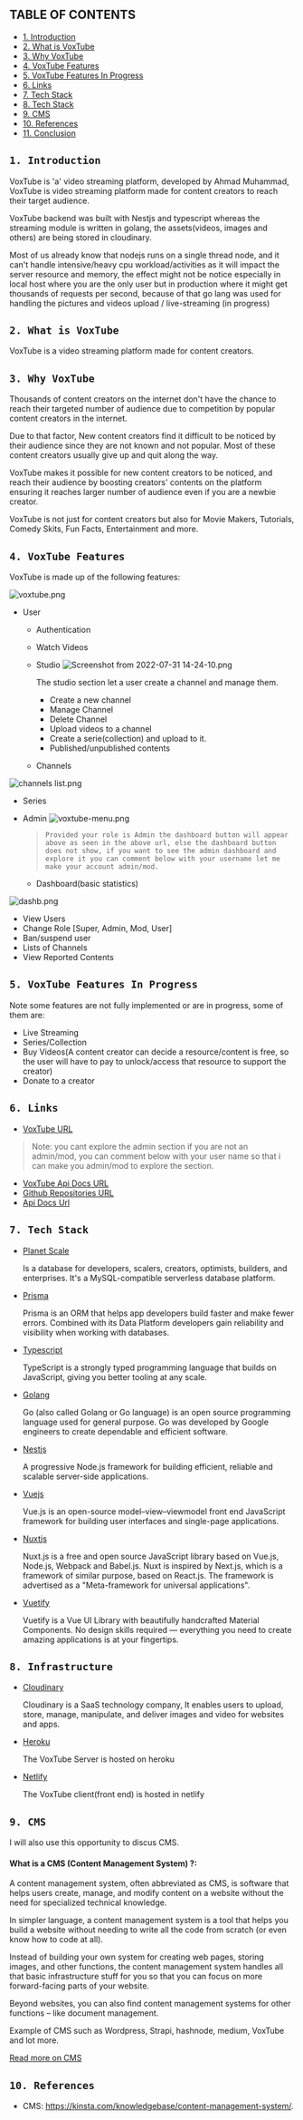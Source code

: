 ## TABLE OF CONTENTS
- [1. Introduction](#1-introduction)
- [2. What is VoxTube](#2-what-is-voxtube)
- [3. Why VoxTube](#3-why-voxtube)
- [4. VoxTube Features](#4-voxtube-features)
- [5. VoxTube Features In Progress](#5-voxtube-features-in-progress)
- [6. Links](#6-links)
- [7. Tech Stack](#7-tech-stack)
- [8. Tech Stack](#8-infrastructure)
- [9. CMS](#9-cms)
- [10. References](#10-references)
- [11. Conclusion](#11-conclusion)

## **`1. Introduction`**
VoxTube is 'a' video streaming platform, developed by Ahmad Muhammad, VoxTube is video streaming platform made for content creators to reach their target audience.

VoxTube backend was built with Nestjs and typescript whereas the streaming module is written in golang, the assets(videos, images and others) are being stored in cloudinary.

Most of us already know that nodejs runs on a single thread node, and it can't handle intensive/heavy cpu workload/activities as it will impact the server resource and memory, the effect might not be notice especially in local host where you are the only user but in production where it might get thousands of requests per second,  because of that go lang was used for handling the pictures and videos upload / live-streaming (in progress)

## **`2. What is VoxTube`**
VoxTube is a video streaming platform made for content creators.

## **`3. Why VoxTube`**
Thousands of content creators on the internet don't have the chance to reach their targeted number of audience due to competition by popular content creators in the internet.

Due to that factor, New content creators find it difficult to be noticed by their audience since they are not known and not popular. Most of these content creators usually give up and quit along the way.

VoxTube makes it possible for new content creators to be noticed, and reach their audience by boosting creators' contents on the platform ensuring it reaches larger number of audience even if you are a newbie creator.

VoxTube is not just for content creators but also for Movie Makers, Tutorials, Comedy Skits, Fun Facts, Entertainment and more.

## **`4. VoxTube Features`**
VoxTube is made up of the following features:

![voxtube.png](https://cdn.hashnode.com/res/hashnode/image/upload/v1659274208974/ewShu4VyH.png)
- User
  - Authentication
  - Watch Videos

  - Studio
    ![Screenshot from 2022-07-31 14-24-10.png](https://cdn.hashnode.com/res/hashnode/image/upload/v1659274391241/8ewNPQPRW.png)

    The studio section let a user create a channel and manage them.

    - Create a new channel
    - Manage Channel
    - Delete Channel
    - Upload videos to a channel
    - Create a serie(collection) and upload to it.
    - Published/unpublished contents
  - Channels

![channels list.png](https://cdn.hashnode.com/res/hashnode/image/upload/v1659274674327/lCvnF-HiU.png)
- Series

- Admin
  ![voxtube-menu.png](https://cdn.hashnode.com/res/hashnode/image/upload/v1659273773337/DP9ZrPBC4.png)

  > ```Provided your role is Admin the dashboard button will appear above as seen in the above url, else the dashboard button does not show, if you want to see the admin dashboard and explore it you can comment below with your username let me make your account admin/mod.```
  - Dashboard(basic statistics)

![dashb.png](https://cdn.hashnode.com/res/hashnode/image/upload/v1659276597587/7jaJiq7wh.png)
- View Users
- Change Role [Super, Admin, Mod, User]
- Ban/suspend user
- Lists of Channels
- View Reported Contents

## **`5. VoxTube Features In Progress`**
Note some features are not fully implemented or are in progress, some of them are:
- Live Streaming
- Series/Collection
- Buy Videos(A content creator can decide a resource/content is free, so the user will have to pay to unlock/access that resource to support the creator)
- Donate to a creator

## **`6. Links`**
- [VoxTube URL](https://voxtube.netlify.app)
> Note: you cant explore the admin section if you are not an admin/mod, you can comment below with your user name so that i can make you admin/mod to explore the section.
- [VoxTube Api Docs URL](https://voxtube.herokuapp.com/docs)
- [Github Repositories URL](https://github.com/voxtube)
- [Api Docs Url](https://voxtube.herokuapp.com/docs)

## **`7. Tech Stack`**

- [Planet Scale](https://planetscale.com/)

  Is a database for developers, scalers, creators, optimists, builders, and enterprises. It's a MySQL-compatible serverless database platform.


- [Prisma](https://prisma.com/)

  Prisma is an ORM that helps app developers build faster and make fewer errors. Combined with its Data Platform developers gain reliability and visibility when working with databases.


- [Typescript](https://www.typescriptlang.org/)

  TypeScript is a strongly typed programming language that builds on JavaScript, giving you better tooling at any scale.


- [Golang](https://golang.org/)

  Go (also called Golang or Go language) is an open source programming language used for general purpose. Go was developed by Google engineers to create dependable and efficient software.


- [Nestjs](https://nestjs.org/)

  A progressive Node.js framework for building efficient, reliable and scalable server-side applications.


- [Vuejs](https://vuejs.org/)

  Vue.js is an open-source model–view–viewmodel front end JavaScript framework for building user interfaces and single-page applications.


- [Nuxtjs](https://nuxtjs.org/)

  Nuxt.js is a free and open source JavaScript library based on Vue.js, Node.js, Webpack and Babel.js. Nuxt is inspired by Next.js, which is a framework of similar purpose, based on React.js. The framework is advertised as a "Meta-framework for universal applications".


- [Vuetify](https://vuetifyjs.com/en/)

  Vuetify is a Vue UI Library with beautifully handcrafted Material Components. No design skills required — everything you need to create amazing applications is at your fingertips.

## **`8. Infrastructure`**
- [Cloudinary](https://cloudinary.com)

  Cloudinary is a SaaS technology company, It enables users to upload, store, manage, manipulate, and deliver images and video for websites and apps.


- [Heroku](https://heroku.com)

  The VoxTube Server is hosted on heroku


- [Netlify](https://netlify.com)

  The VoxTube client(front end) is hosted in netlify

## **`9. CMS`**
I will also use this opportunity to discus CMS.
#### What is a CMS (Content Management System) ?:

A content management system, often abbreviated as CMS, is software that helps users create, manage, and modify content on a website without the need for specialized technical knowledge.

In simpler language, a content management system is a tool that helps you build a website without needing to write all the code from scratch (or even know how to code at all).

Instead of building your own system for creating web pages, storing images, and other functions, the content management system handles all that basic infrastructure stuff for you so that you can focus on more forward-facing parts of your website.

Beyond websites, you can also find content management systems for other functions – like document management.

Example of CMS such as Wordpress, Strapi, hashnode, medium, VoxTube and lot more.

[Read more on CMS](https://kinsta.com/knowledgebase/content-management-system)

## **`10. References`**
- CMS: https://kinsta.com/knowledgebase/content-management-system/.
